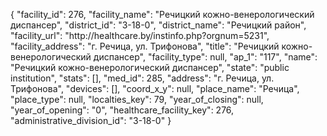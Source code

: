 {
    "facility_id": 276,
    "facility_name": "Речицкий кожно-венерологический диспансер",
    "district_id": "3-18-0",
    "district_name": "Речицкий район",
    "facility_url": "http:\/\/healthcare.by\/instinfo.php?orgnum=5231",
    "facility_address": "г. Речица, ул. Трифонова",
    "title": "Речицкий кожно-венерологический диспансер",
    "facility_type": null,
    "ap_1": "117",
    "name": "Речицкий кожно-венерологический диспансер",
    "state": "public institution",
    "stats": [],
    "med_id": 285,
    "address": "г. Речица, ул. Трифонова",
    "devices": [],
    "coord_x_y": null,
    "place_name": "Речица",
    "place_type": null,
    "localties_key": 79,
    "year_of_closing": null,
    "year_of_opening": "0",
    "healthcare_facility_key": 276,
    "administrative_division_id": "3-18-0"
}
